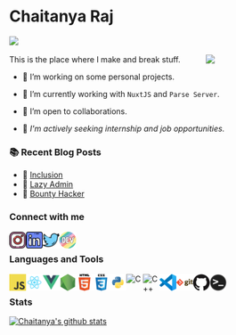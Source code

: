 # Chaitanya Raj

<!--
**Chaitanya-Raj/Chaitanya-Raj** is a ✨ _special_ ✨ repository because its `README.md` (this file) appears on your GitHub profile.

Here are some ideas to get you started:
-->

[<img src="https://komarev.com/ghpvc/?username=Chaitanya-Raj&label=Profile+Views&color=2e8b57&style=flat" />](https://github.com/Chaitanya-Raj)

<img src="https://media.giphy.com/media/o0vwzuFwCGAFO/giphy.gif" align="right"  width="30%"/>

This is the place where I make and break stuff.

- 🔭 I’m working on some personal projects.

- 🌱 I’m currently working with `NuxtJS` and `Parse Server`.

- 👯 I’m open to collaborations.

- 💼 _I'm actively seeking internship and job opportunities._

<!--
- ⚡ Fun fact: 
-->

### :books: Recent Blog Posts
<!-- BLOGPOSTS:START -->
 - 🌮 [Inclusion](https://blog.chaitanyaraj.dev/inclusion)
 - 🚀 [Lazy Admin](https://blog.chaitanyaraj.dev/lazy-admin)
 - 💫 [Bounty Hacker](https://blog.chaitanyaraj.dev/bounty-hacker)<!-- BLOGPOSTS:END -->



### Connect with me

[<img align="left" height="30" src="https://raw.githubusercontent.com/chaitanya-raj/chaitanya-raj/master/icons/instagram.png?raw=true">](https://www.instagram.com/_chaitanya.raj/)
[<img align="left" height="30" src="https://raw.githubusercontent.com/chaitanya-raj/chaitanya-raj/master/icons/linkedin.png?raw=true">](https://www.linkedin.com/in/chaitanya-raj-4b3285187/)
[<img align="left" height="30" src="https://raw.githubusercontent.com/chaitanya-raj/chaitanya-raj/master/icons/twitter.png?raw=true">](https://www.twitter.com/0xClef/)
[<img align="left" height="30" src="https://raw.githubusercontent.com/chaitanya-raj/chaitanya-raj/master/icons/devto.png?raw=true">](https://dev.to/chaitanyaraj)

<br />

### Languages and Tools

<img align="left" alt="JavaScript" width="30px" src="https://raw.githubusercontent.com/github/explore/80688e429a7d4ef2fca1e82350fe8e3517d3494d/topics/javascript/javascript.png" />
<img align="left" alt="React" width="30px" src="https://raw.githubusercontent.com/github/explore/80688e429a7d4ef2fca1e82350fe8e3517d3494d/topics/react/react.png" />
<img align="left" alt="Vue" width="30px" src="https://raw.githubusercontent.com/github/explore/80688e429a7d4ef2fca1e82350fe8e3517d3494d/topics/vue/vue.png" />
<img align="left" alt="Node.js" width="30px" src="https://raw.githubusercontent.com/github/explore/80688e429a7d4ef2fca1e82350fe8e3517d3494d/topics/nodejs/nodejs.png" />
<img align="left" alt="HTML5" width="30px" src="https://raw.githubusercontent.com/github/explore/80688e429a7d4ef2fca1e82350fe8e3517d3494d/topics/html/html.png" />
<img align="left" alt="CSS3" width="30px" src="https://raw.githubusercontent.com/github/explore/80688e429a7d4ef2fca1e82350fe8e3517d3494d/topics/css/css.png" />
<!--<img align="left" alt="Sass" width="26px" src="https://raw.githubusercontent.com/github/explore/80688e429a7d4ef2fca1e82350fe8e3517d3494d/topics/sass/sass.png" />-->
<img align="left" alt="python" width="30px" src="https://raw.githubusercontent.com/github/explore/80688e429a7d4ef2fca1e82350fe8e3517d3494d/topics/python/python.png" />
<!--<img align="left" alt="GraphQL" width="26px" src="https://raw.githubusercontent.com/github/explore/80688e429a7d4ef2fca1e82350fe8e3517d3494d/topics/graphql/graphql.png" />
<img align="left" alt="SQL" width="26px" src="https://raw.githubusercontent.com/github/explore/80688e429a7d4ef2fca1e82350fe8e3517d3494d/topics/sql/sql.png" />
<img align="left" alt="MongoDB" width="26px" src="https://raw.githubusercontent.com/github/explore/80688e429a7d4ef2fca1e82350fe8e3517d3494d/topics/mongodb/mongodb.png" />
<img align="left" alt="Java" width="26px" src="https://raw.githubusercontent.com/github/explore/80688e429a7d4ef2fca1e82350fe8e3517d3494d/topics/java/java.png" />-->
<img align="left" alt="C" width="30px" src="https://devicons.github.io/devicon/devicon.git/icons/c/c-original.svg" />
<img align="left" alt="C++" width="30px" src="https://devicons.github.io/devicon/devicon.git/icons/cplusplus/cplusplus-original.svg" />
<img align="left" alt="Visual Studio Code" width="30px" src="https://raw.githubusercontent.com/github/explore/80688e429a7d4ef2fca1e82350fe8e3517d3494d/topics/visual-studio-code/visual-studio-code.png" />
<img align="left" alt="Git" width="30px" src="https://raw.githubusercontent.com/github/explore/80688e429a7d4ef2fca1e82350fe8e3517d3494d/topics/git/git.png" />
<img align="left" alt="GitHub" width="30px" src="https://raw.githubusercontent.com/github/explore/78df643247d429f6cc873026c0622819ad797942/topics/github/github.png" />
<img align="left" alt="Terminal" width="30px" src="https://raw.githubusercontent.com/github/explore/80688e429a7d4ef2fca1e82350fe8e3517d3494d/topics/terminal/terminal.png" />

<br />

### Stats

[![Chaitanya's github stats](https://github-readme-stats.vercel.app/api?username=chaitanya-raj&count_private=true&show_icons=true&hide=stars&theme=dark)](https://github.com/anuraghazra/github-readme-stats)
<!-- [![Top Langs](https://github-readme-stats.vercel.app/api/top-langs/?username=chaitanya-raj&layout=compact&theme=dark)](https://github.com/anuraghazra/github-readme-stats)
 -->
